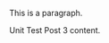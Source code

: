 This is a paragraph.

Unit Test Post 3 content.

<flickrshow href="https://www.flickr.com/photos/88096431@N00/sets/72157647341676134/"></flickrshow>

<youtube href="//www.youtube.com/embed/eJMyq8M_abI"></youtube>
